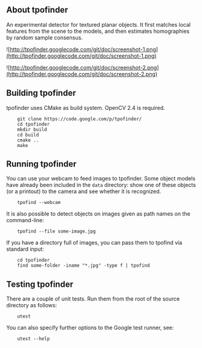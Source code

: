 ## About tpofinder ##
An experimental detector for textured planar objects. It first matches local features from the scene to the models, and then estimates homographies by random sample consensus.

![http://tpofinder.googlecode.com/git/doc/screenshot-1.png](http://tpofinder.googlecode.com/git/doc/screenshot-1.png)

![http://tpofinder.googlecode.com/git/doc/screenshot-2.png](http://tpofinder.googlecode.com/git/doc/screenshot-2.png)

## Building tpofinder ##

tpofinder uses CMake as build system. OpenCV 2.4 is required.

```
    git clone https://code.google.com/p/tpofinder/
    cd tpofinder
    mkdir build
    cd build
    cmake ..
    make
```

## Running tpofinder ##

You can use your webcam to feed images to tpofinder. Some object models have already been included in the `data` directory: show one of these objects (or a printout) to the camera and see whether it is recognized.

```
    tpofind --webcam
```

It is also possible to detect objects on images given as path names on the command-line:

```
    tpofind --file some-image.jpg
```

If you have a directory full of images, you can pass them to tpofind via standard input:

```
    cd tpofinder
    find some-folder -iname "*.jpg" -type f | tpofind
```

## Testing tpofinder ##

There are a couple of unit tests. Run them from the root of the source directory as follows:

```
    utest
```

You can also specify further options to the Google test runner, see:

```
    utest --help
```